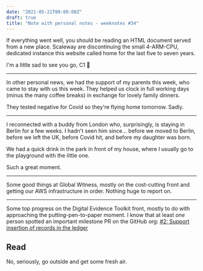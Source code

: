 ```yaml
---
date: "2021-05-21T00:00:00Z"
draft: true
title: "Note with personal notes - weeknotes #34"
---
```


If everything went well, you should be reading an HTML document served from a new place. Scaleway are discontinuing the small 4-ARM-CPU, dedicated instance this website called home for the last five to seven years.

I'm a little sad to see you go, C1 👋

---

In other personal news, we had the support of my parents this week, who came to stay with us this week. They helped us clock in full working days (minus the many coffee breaks) in exchange for lovely family dinners.

They tested negative for Covid so they're flying home tomorrow. Sadly.

---

I reconnected with a buddy from London who, surprisingly, is staying in Berlin for a few weeks. I hadn't seen him since... before we moved to Berlin, before we left the UK, before Covid hit, and before my daughter was born.

We had a quick drink in the park in front of my house, where I usually go to the playground with the little one.

Such a great moment.

---

Some good things at Global Witness, mostly on the cost-cutting front and getting our AWS infrastructure in order. Nothing huge to report on.

---

Some top progress on the Digital Evidence Toolkit front, mostly to do with approaching the putting-pen-to-paper moment. I know that at least _one_ person spotted an important milestone PR on the GitHub org: [#2: Support insertion of records in the ledger](https://github.com/digitalevidencetoolkit/deptoolkit-node-api/pull/2)

## Read

No, seriously, go outside and get some fresh air.
